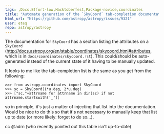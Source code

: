 ```yaml
---
tags: ,Docs,Effort-low,Hacktoberfest,Package-novice,coordinates
title: "Automate generation of the `SkyCoord` tab-completion documentation"
html_url: "https://github.com/astropy/astropy/issues/9321"
user: eteq
repo: astropy/astropy
---
```


The documentation for `SkyCoord` has a section listing the attributes on a `SkyCoord` (http://docs.astropy.org/en/stable/coordinates/skycoord.html#attributes, which is in `docs/coordinates/skycoord.rst`).  This could/should be auto-generated instead of the current state of it having to be manually updated.

It looks to me like the tab-completion list is the same as you get from the following:
```
>>> from astropy.coordinates import SkyCoord
>>> sc = SkyCoord(1*u.deg, 2*u.deg)
>>> ["sc."+attrname for attrname in dir(sc) if not attrname.startswith('_')]
```
so in principle, it's just a matter of injecting that list into the documentation.  Would be nice to do this so that it's not necessary to manually keep that list up to date (or more likely: forget to do so...).

cc @adrn (who recently pointed out this table isn't up-to-date)
